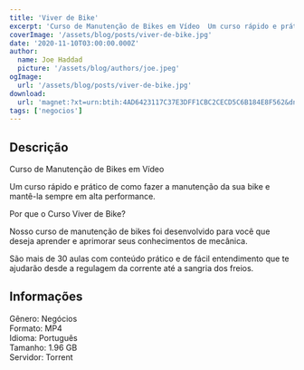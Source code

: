 ```yaml
---
title: 'Viver de Bike'
excerpt: 'Curso de Manutenção de Bikes em Vídeo  Um curso rápido e prático de como fazer a manutenção da sua bike e mantê-la sempre em alta performance.  Por que o Curso Viver de Bike?  Nosso curso de manutenção de bikes foi desenvolvido para você que deseja aprender e aprimorar seus'
coverImage: '/assets/blog/posts/viver-de-bike.jpg'
date: '2020-11-10T03:00:00.000Z'
author:
  name: Joe Haddad
  picture: '/assets/blog/authors/joe.jpeg'
ogImage:
  url: '/assets/blog/posts/viver-de-bike.jpg'
download:
  url: 'magnet:?xt=urn:btih:4AD6423117C37E3DFF1CBC2CECD5C6B184E8F562&dn=Viver%20de%20Bike&tr=udp%3a%2f%2ftracker.openbittorrent.com%3a1337%2fannounce&tr=udp%3a%2f%2ftracker.opentrackr.org%3a1337%2fannounce'
tags: ['negocios']
---
```

<h2>Descrição</h2>
<p></p><p>Curso de Manutenção de Bikes em Vídeo</p><p>Um curso rápido e prático de como fazer a manutenção da sua bike e mantê-la sempre em alta performance.</p><p>Por que o Curso Viver de Bike?</p><p>Nosso curso de manutenção de bikes foi desenvolvido para você que deseja aprender e aprimorar seus conhecimentos de mecânica.</p><p>São mais de 30 aulas com conteúdo prático e de fácil entendimento que te ajudarão desde a regulagem da corrente até a sangria dos freios.</p><h2>Informações</h2><p>Gênero: Negócios<br/>Formato: MP4<br/>Idioma: Português<br/>Tamanho: 1.96 GB<br/>Servidor: Torrent</p>